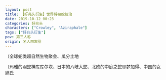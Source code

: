 ```yaml
---
layout: post
title: 【好兆头衍生】世界将被蛇统治
date: 2019-10-12 00:23
categories: 好兆头
characters: ["Crowley", "Aziraphale"]
tags: ["好兆头衍生"]
pov: 第三人称
origin: 名人朋友圈
---
```


（全球蛇类超自然生物聚会、瓜分土地

（玛雅的羽蛇神库库尔坎、日本的八岐大蛇、北欧的中庭之蛇耶梦加得、中国的女娲氏
